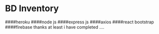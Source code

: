 # BD Inventory 

####heroku
####node js
####express js
####axios
####react bootstrap
####firebase 
thanks at least i have completed .... 
